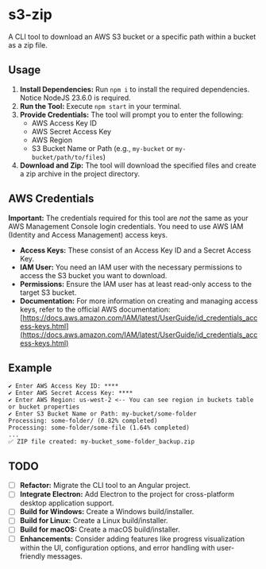 # s3-zip

A CLI tool to download an AWS S3 bucket or a specific path within a bucket as a zip file.

## Usage

1.  **Install Dependencies:** Run `npm i` to install the required dependencies. Notice NodeJS 23.6.0 is required.
2.  **Run the Tool:** Execute `npm start` in your terminal.
3.  **Provide Credentials:** The tool will prompt you to enter the following:
    *   AWS Access Key ID
    *   AWS Secret Access Key
    *   AWS Region
    *   S3 Bucket Name or Path (e.g., `my-bucket` or `my-bucket/path/to/files`)
4.  **Download and Zip:** The tool will download the specified files and create a zip archive in the project directory.

## AWS Credentials

**Important:** The credentials required for this tool are *not* the same as your AWS Management Console login credentials. You need to use AWS IAM (Identity and Access Management) access keys.

*   **Access Keys:** These consist of an Access Key ID and a Secret Access Key.
*   **IAM User:** You need an IAM user with the necessary permissions to access the S3 bucket you want to download.
*   **Permissions:** Ensure the IAM user has at least read-only access to the target S3 bucket.
*   **Documentation:** For more information on creating and managing access keys, refer to the official AWS documentation: [https://docs.aws.amazon.com/IAM/latest/UserGuide/id_credentials_access-keys.html](https://docs.aws.amazon.com/IAM/latest/UserGuide/id_credentials_access-keys.html)

## Example

```
✔ Enter AWS Access Key ID: ****
✔ Enter AWS Secret Access Key: ****
✔ Enter AWS Region: us-west-2 <-- You can see region in buckets table or bucket properties
✔ Enter S3 Bucket Name or Path: my-bucket/some-folder
Processing: some-folder/ (0.82% completed)
Processing: some-folder/some-file (1.64% completed)
...
✅ ZIP file created: my-bucket_some-folder_backup.zip
```

## TODO

- ☐ **Refactor:** Migrate the CLI tool to an Angular project.
- ☐ **Integrate Electron:** Add Electron to the project for cross-platform desktop application support.
- ☐ **Build for Windows:** Create a Windows build/installer.
- ☐ **Build for Linux:** Create a Linux build/installer.
- ☐ **Build for macOS:** Create a macOS build/installer.
- ☐ **Enhancements:** Consider adding features like progress visualization within the UI, configuration options, and error handling with user-friendly messages.
